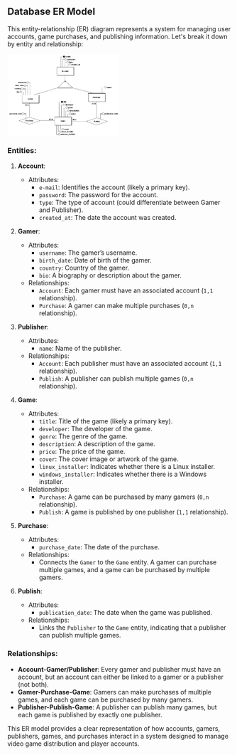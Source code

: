 ## Database ER Model

This entity-relationship (ER) diagram represents a system for managing user accounts, game purchases, and publishing information. Let's break it down by entity and relationship:

<div style="display: flex;">
    <img src="../../res/_ER_PlayNexus.png" alt="PlayNexus Database" style="width: 50%;">
</div>

### Entities:
1. **Account**:
   - Attributes:
     - `e-mail`: Identifies the account (likely a primary key).
     - `password`: The password for the account.
     - `type`: The type of account (could differentiate between Gamer and Publisher).
     - `created_at`: The date the account was created.

2. **Gamer**:
   - Attributes:
     - `username`: The gamer’s username.
     - `birth_date`: Date of birth of the gamer.
     - `country`: Country of the gamer.
     - `bio`: A biography or description about the gamer.
   - Relationships:
     - `Account`: Each gamer must have an associated account (`1,1` relationship).
     - `Purchase`: A gamer can make multiple purchases (`0,n` relationship).

3. **Publisher**:
   - Attributes:
     - `name`: Name of the publisher.
   - Relationships:
     - `Account`: Each publisher must have an associated account (`1,1` relationship).
     - `Publish`: A publisher can publish multiple games (`0,n` relationship).

4. **Game**:
   - Attributes:
     - `title`: Title of the game (likely a primary key).
     - `developer`: The developer of the game.
     - `genre`: The genre of the game.
     - `description`: A description of the game.
     - `price`: The price of the game.
     - `cover`: The cover image or artwork of the game.
     - `linux_installer`: Indicates whether there is a Linux installer.
     - `windows_installer`: Indicates whether there is a Windows installer.
   - Relationships:
     - `Purchase`: A game can be purchased by many gamers (`0,n` relationship).
     - `Publish`: A game is published by one publisher (`1,1` relationship).

5. **Purchase**:
   - Attributes:
     - `purchase_date`: The date of the purchase.
   - Relationships:
     - Connects the `Gamer` to the `Game` entity. A gamer can purchase multiple games, and a game can be purchased by multiple gamers.

6. **Publish**:
   - Attributes:
     - `publication_date`: The date when the game was published.
   - Relationships:
     - Links the `Publisher` to the `Game` entity, indicating that a publisher can publish multiple games.

### Relationships:
- **Account-Gamer/Publisher**: Every gamer and publisher must have an account, but an account can either be linked to a gamer or a publisher (not both).
- **Gamer-Purchase-Game**: Gamers can make purchases of multiple games, and each game can be purchased by many gamers.
- **Publisher-Publish-Game**: A publisher can publish many games, but each game is published by exactly one publisher.

This ER model provides a clear representation of how accounts, gamers, publishers, games, and purchases interact in a system designed to manage video game distribution and player accounts.